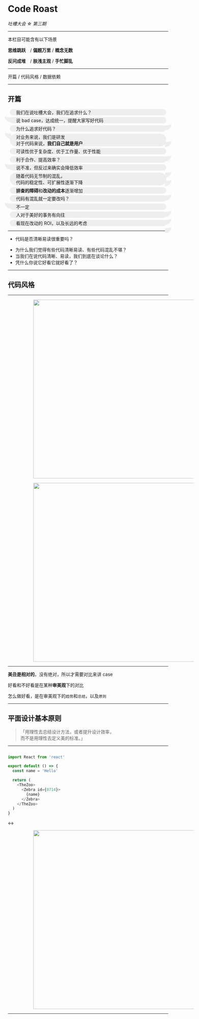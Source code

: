# Code Roast

*吐槽大会 ☆ 第三期*

---

本栏目可能含有以下场景

**思维跳跃**　/ **偏题万里** / **概念无数**

**反问成堆**　/ **肤浅主观** / **手忙脚乱**

---

开篇 / 代码风格 <!-- 平面排版 --> / 数据依赖

<style>
</style>

---

## 开篇

<div class="chat">

  <p class="left">我们在说吐槽大会，我们在追求什么？</p>

  说 bad case，达成统一，提醒大家写好代码

  <p class="left">为什么追求好代码？</p>


  对业务来说，我们是研发
  <br>
  对于代码来说，**我们自己就是用户**

  可读性优于复杂度、优于工作量、优于性能

  <p class="left">利于合作、提高效率？</p>

  说不准，但反过来确实会降低效率

  随着代码无节制的混乱，
  <br>
  代码的稳定性、可扩展性逐渐下降

  **排查的障碍**和**改动的成本**逐渐增加

  <p class="left">代码有混乱就一定要改吗？</p>

  不一定

  人对于美好的事务有向往 <!-- 所以天然想改 -->

  看现在改动的 ROI，以及长远的考虑
</div>

<style>
  .content h2 {
    margin-bottom: 0.5em;
  }

  .content .chat {
    display: flex;
    flex-direction: column;
    justify-content: flex-start;
    align-items: center;
    padding-bottom: 100px;
    width: 100%;
    max-height: 660px;
    
    overflow: scroll;
  }

  .content .chat::-webkit-scrollbar {
    display: none;
  }

  .chat p {
    position: relative;
    align-self: flex-end;
    margin: 0.4em;
    padding: 0 20px;
    /* border: solid 1px #8888; */
    border-radius: 32px;
    background: #eee;
  }


  .chat p.left {
    align-self: flex-start;
  }

  .chat p:before{
    content: '';
    position: absolute;
    left: -16px;
    top: -4px;
    width: 20px;
    height: 30px;
    border-width: 0;
    border-style: solid;
    border-color: transparent;
    border-bottom-width: 16px;
    border-bottom-color: currentColor;
    border-radius: 0 0 0 80px;
    color: #eee;
  }

  .chat p:not(.left):before{
    left: unset;
    right: -16px;
    border-radius: 0 0 80px 0;
  }
</style>

---

- 代码是否清晰易读很重要吗？
<!-- 重要是相对的，对产品来说确实除非影响到产出功能，否则不重要 -->
<!-- 但对代码来说，我们自己就是用户，很影响我们的使用体验 -->
- 为什么我们觉得有些代码清晰易读、有些代码混乱不堪？
- 当我们在说代码清晰、易读，我们到底在谈论什么？
- 凭什么你说它好看它就好看了？

---

## 代码风格

---

<!-- 配图 椰树包装 对比 dribbble 上的 app -->
<!-- https://dribbble.com/shots/13372241 -->

![](./images/椰树包装.jpg)

![](./images/dashboard-app-13372241.png)

<style>
  .slide .content {
    flex-direction: row;
    justify-content: space-between;
  }

  img {
    padding: 0 80px;
    height: 680px;
    justify-self: center;
  }

</style>

---

**美丑是相对的**，没有绝对，所以才需要对比来讲 case

好看和不好看是在某种**审美观**下的对比

<!-- 例如不同年龄段审美观不一样，不同地区也有差异，不同时代就更不同了 -->

<!-- 同一份代码不同的人看来，有人会觉得 ok，有人会觉得 suck -->

怎么做好看，是在审美观下的`趋势`和`总结`，以及`原则`

<!-- 所以我想做的是对齐大家的代码风格认知 -->


---

## 平面设计基本原则

> 「用理性去总结设计方法，或者提升设计效率，
> <br>
> 而不是用理性去定义美的标准。」

---

<!-- 配图 希望展示我们是怎么从代码到设计的思维切换 -->
<!-- https://dribbble.com/shots/13788366 -->

```js

import React from 'react'

export default () => {
  const name = 'Hello'

  return (
    <TheZoo>
      <Zebra id={0714}>
        {name}
      </Zebra>
    </TheZoo>
  )
}

```

<->

![](./images/平面排版概念图-13788366.png)


<style>
  .slide .content {
    flex-direction: row;
    justify-content: space-between;
  }

  pre {
    background: #eee;
    border-radius: 16px;
  }

  img {
    height: 560px;
    justify-self: center;
  }

  pre .token.operator,
  pre .token.entity, 
  pre .token.url,
  pre .language-css .token.string,
  pre .style .token.string {
    background: unset; 
  }
</style>

---

